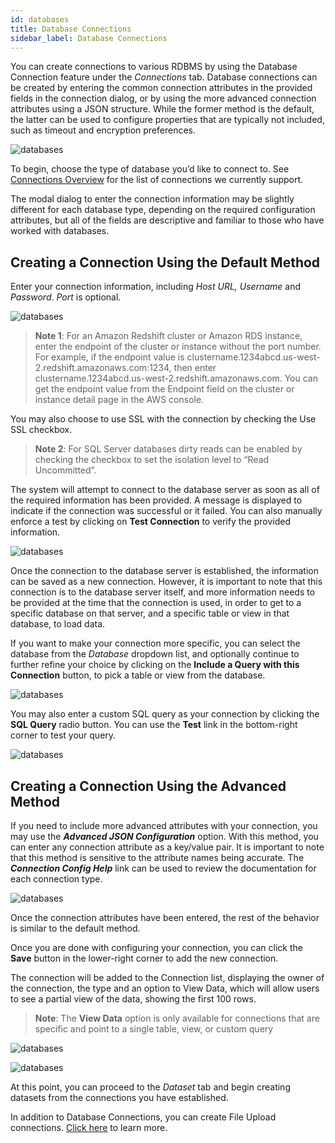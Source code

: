 ```yaml
---
id: databases
title: Database Connections
sidebar_label: Database Connections
---
```


<div style={{textAlign: 'justify'}}>

You can create connections to various RDBMS by using the Database Connection feature under the *Connections* tab. Database connections can be created by entering the common connection attributes in the provided fields in the connection dialog, or by using the more advanced connection attributes using a JSON structure. While the former method is the default, the latter can be used to configure properties that are typically not included, such as timeout and encryption preferences.

![databases](https://s3.amazonaws.com/cdn.qrvey.com/documentation_assets/ui-docs/datasets/connections_list_new.png#thumbnail-60)

To begin, choose the type of database you’d like to connect to. See [Connections Overview](../datasets/connectors.md) for the list of connections we currently support. 

The modal dialog to enter the connection information may be slightly different for each database type, depending on the required configuration attributes, but all of the fields are descriptive and familiar to those who have worked with databases.


## Creating a Connection Using the Default Method

Enter your connection information, including *Host URL, Username* and *Password*. *Port* is optional. 

![databases](https://s3.amazonaws.com/cdn.qrvey.com/documentation_assets/ui-docs/datasets/3.4.2.2_databases/database2.png#thumbnail-60) 


  
>**Note 1**: For an Amazon Redshift cluster or Amazon RDS instance, enter the endpoint of the cluster or instance without the port number. For example, if the endpoint value is clustername.1234abcd.us-west-2.redshift.amazonaws.com:1234, then enter clustername.1234abcd.us-west-2.redshift.amazonaws.com. You can get the endpoint value from the Endpoint field on the cluster or instance detail page in the AWS console.

You may also choose to use SSL with the connection by checking the Use SSL checkbox.

>**Note 2**: For SQL Server databases dirty reads can be enabled by checking the checkbox to set the isolation level to “Read Uncommitted”. 

The system will attempt to connect to the database server as soon as all of the required information has been provided. A message is displayed to indicate if the connection was successful or it failed. You can also manually enforce a test by clicking on **Test Connection** to verify the provided information.

![databases](https://s3.amazonaws.com/cdn.qrvey.com/documentation_assets/ui-docs/datasets/3.4.2.2_databases/connections3.png#thumbnail-60)

Once the connection to the database server is established, the information can be saved as a new connection. However, it is important to note that this connection is to the database server itself, and more information needs to be provided at the time that the connection is used, in order to get to a specific database on that server, and a specific table or view in that database, to load data.

If you want to make your connection more specific, you can select the database from the *Database* dropdown list, and optionally continue to further refine your choice by clicking on the **Include a Query with this Connection** button, to pick a table or view from the database.

![databases](https://s3.amazonaws.com/cdn.qrvey.com/documentation_assets/ui-docs/datasets/3.4.2.4_connectors/edit_connection.png#thumbnail-60)

You may also enter a custom SQL query as your connection by clicking the **SQL Query** radio button. You can use the **Test** link in the bottom-right corner to test your query. 

![databases](https://s3.amazonaws.com/cdn.qrvey.com/documentation_assets/ui-docs/datasets/3.4.2.2_databases/database5.png#thumbnail-60)

## Creating a Connection Using the Advanced Method

If you need to include more advanced attributes with your connection, you may use the _**Advanced JSON Configuration**_ option. With this method, you can enter any connection attribute as a key/value pair. It is important to note that this method is sensitive to the attribute names being accurate. The _**Connection Config Help**_ link can be used to review the documentation for each connection type.

![databases](https://s3.amazonaws.com/cdn.qrvey.com/documentation_assets/ui-docs/datasets/3.4.2.2_databases/connections4.png#thumbnail-60)

Once the connection attributes have been entered, the rest of the behavior is similar to the default method.

Once you are done with configuring your connection, you can click the **Save** button in the lower-right corner to add the new connection.

The connection will be added to the Connection list, displaying the owner of the connection, the type and an option to View Data, which will allow users to see a partial view of the data, showing the first 100 rows. 


>**Note**: The **View Data** option is only available for connections that are specific and point to a single table, view, or custom query

![databases](https://s3.amazonaws.com/cdn.qrvey.com/documentation_assets/ui-docs/datasets/3.4.2.2_databases/databasesV7.png#thumbnail) 

![databases](https://s3.amazonaws.com/cdn.qrvey.com/documentation_assets/ui-docs/datasets/3.4.2.2_databases/8_databasesV2.png#thumbnail-60)

At this point, you can proceed to the *Dataset* tab and begin creating datasets from the connections you have established. 

In addition to Database Connections, you can create File Upload connections. [Click here](../datasets/csv.md) to learn more.

</div>
